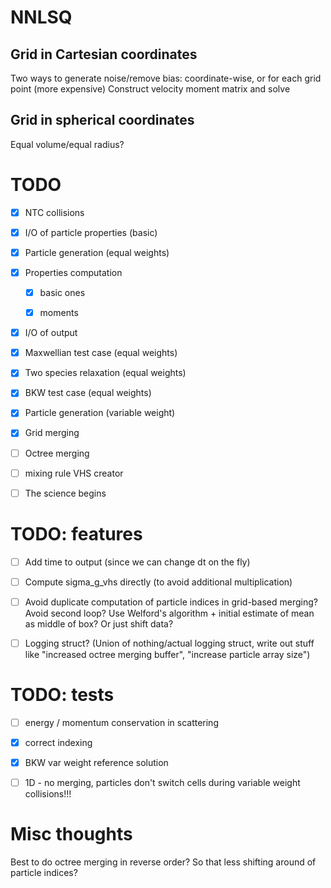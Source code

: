 # NNLSQ

## Grid in Cartesian coordinates

Two ways to generate noise/remove bias: coordinate-wise, or for each grid point (more expensive)
Construct velocity moment matrix and solve

## Grid in spherical coordinates

Equal volume/equal radius?

# TODO

- [x] NTC collisions

- [x] I/O of particle properties (basic)

- [x] Particle generation (equal weights)

- [x] Properties computation

    - [x] basic ones

    - [x] moments

- [x] I/O of output

- [x] Maxwellian test case (equal weights)

- [x] Two species relaxation (equal weights)

- [x] BKW test case (equal weights)

- [x] Particle generation (variable weight)

- [x] Grid merging

- [ ] Octree merging

- [ ] mixing rule VHS creator

- [ ] The science begins


# TODO: features

- [ ] Add time to output (since we can change dt on the fly)

- [ ] Compute sigma_g_vhs directly (to avoid additional multiplication)

- [ ] Avoid duplicate computation of particle indices in grid-based merging? Avoid second loop? Use Welford's algorithm + initial estimate of mean as middle of box? Or just shift data?

- [ ] Logging struct? (Union of nothing/actual logging struct, write out stuff like "increased octree merging buffer", "increase particle array size")

# TODO: tests

- [ ] energy / momentum conservation in scattering

- [x] correct indexing

- [x] BKW var weight reference solution

- [ ] 1D - no merging, particles don't switch cells during variable weight collisions!!!

# Misc thoughts
Best to do octree merging in reverse order? So that less shifting around of particle indices?